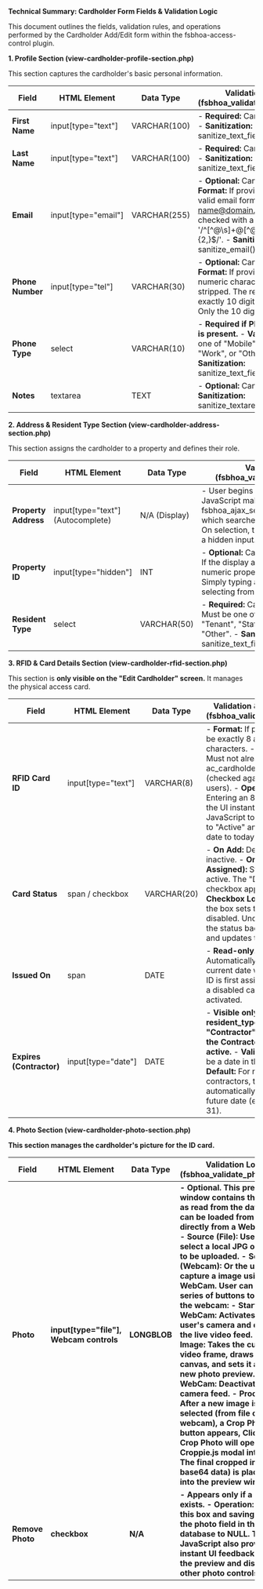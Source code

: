 **Technical Summary: Cardholder Form Fields & Validation Logic**

This document outlines the fields, validation rules, and operations performed by the Cardholder Add/Edit form within the fsbhoa-access-control plugin.

**1\. Profile Section (view-cardholder-profile-section.php)**

This section captures the cardholder's basic personal information.

| **Field** | **HTML Element** | **Data Type** | **Validation Logic (fsbhoa_validate_profile_data)** |
| --- | --- | --- | --- |
| **First Name** | input\[type="text"\] | VARCHAR(100) | \- **Required:** Cannot be empty. - **Sanitization:** sanitize_text_field() |
| **Last Name** | input\[type="text"\] | VARCHAR(100) | \- **Required:** Cannot be empty. - **Sanitization:** sanitize_text_field() |
| **Email** | input\[type="email"\] | VARCHAR(255) | \- **Optional:** Can be empty. - **Format:** If provided, must be a valid email format (e.g., <name@domain.com>). This is checked with a strict regex '/^\[^@\\s\]+@\[^@\\s\\.\]+\\.\[^@\\s\\.\]{2,}$/'. - **Sanitization:** sanitize_email() |
| **Phone Number** | input\[type="tel"\] | VARCHAR(30) | \- **Optional:** Can be empty. - **Format:** If provided, all non-numeric characters are stripped. The result must be exactly 10 digits. - **Database:** Only the 10 digits are stored. |
| **Phone Type** | select | VARCHAR(10) | \- **Required if Phone Number is present.** - **Values:** Must be one of "Mobile", "Home", "Work", or "Other". - **Sanitization:** sanitize_text_field() |
| **Notes** | textarea | TEXT | \- **Optional:** Can be empty. - **Sanitization:** sanitize_textarea_field() |

**2\. Address & Resident Type Section (view-cardholder-address-section.php)**

This section assigns the cardholder to a property and defines their role.

| **Field** | **HTML Element** | **Data Type** | **Validation Logic (fsbhoa_validate_address_data)** |
| --- | --- | --- | --- |
| **Property Address** | input\[type="text"\] (Autocomplete) | N/A (Display) | \- User begins typing an address. - JavaScript makes an AJAX call to fsbhoa_ajax_search_properties_callback which searches the ac_property table. - On selection, the property_id is stored in a hidden input. |
| **Property ID** | input\[type="hidden"\] | INT | \- **Optional:** Can be empty. - **Validation:** If the display address is filled, a valid numeric property_id must be submitted. Simply typing an address without selecting from the dropdown is an error. |
| **Resident Type** | select | VARCHAR(50) | \- **Required:** Cannot be empty. - **Values:** Must be one of "Resident Owner", "Tenant", "Staff", "Contractor", or "Other". - **Sanitization:** sanitize_text_field() |

**3\. RFID & Card Details Section (view-cardholder-rfid-section.php)**

This section is **only visible on the "Edit Cardholder" screen.** It manages the physical access card.

| **Field** | **HTML Element** | **Data Type** | **Validation & Operations (fsbhoa_validate_rfid_data)** |
| --- | --- | --- | --- |
| **RFID Card ID** | input\[type="text"\] | VARCHAR(8) | \- **Format:** If provided, must be exactly 8 alphanumeric characters. - **Uniqueness:** Must not already exist in the ac_cardholders table (checked against other users). - **Operation:** Entering an 8-digit ID via the UI instantly triggers JavaScript to set the status to "Active" and the issue date to today. |
| **Card Status** | span / checkbox | VARCHAR(20) | \- **On Add:** Defaults to inactive. - **On Edit (RFID Assigned):** Status is set to active. The "Disable" checkbox appears. - **Checkbox Logic:** Checking the box sets the status to disabled. Unchecking it sets the status back to active and updates the issue date. |
| **Issued On** | span | DATE | \- **Read-only.** - **Operation:** Automatically set to the current date when an RFID ID is first assigned or when a disabled card is re-activated. |
| **Expires (Contractor)** | input\[type="date"\] | DATE | \- **Visible only if resident_type is "Contractor".** - **Required if the Contractor's card is active.** - **Validation:** Must be a date in the future. - **Default:** For non-contractors, this is automatically set to a far-future date (e.g., 2099-12-31). |

**4\. Photo Section (view-cardholder-photo-section.php)**

**This section manages the cardholder's picture for the ID card.**

| **Field** | **HTML Element** | **Data Type** | **Validation Logic (fsbhoa_validate_photo_data)** |
| --- | --- | --- | --- |
| **Photo** | **input\[type="file"\], Webcam controls** | **LONGBLOB** | **\- Optional. This preview window contains the image as read from the database. It can be loaded from a file or directly from a WebCam.  <br>\- Source (File): User can select a local JPG or PNG file to be uploaded. - Source (Webcam): Or the user can capture a image using a WebCam. User can use a series of buttons to manage the webcam:       - Start WebCam: Activates the user's camera and displays the live video feed.       - Capture Image: Takes the current video frame, draws it to a canvas, and sets it as the new photo preview.       - Stop WebCam: Deactivates the camera feed. - Processing: After a new image is selected (from file or webcam), a Crop Photo button appears, Clicking the Crop Photo will open a Croppie.js modal interface. The final cropped image (as base64 data) is placed back into the preview window.** |
| **Remove Photo** | **checkbox** | **N/A** | **\- Appears only if a photo exists. - Operation: Checking this box and saving will set the photo field in the database to NULL. The JavaScript also provides instant UI feedback by hiding the preview and disabling other photo controls.** |
